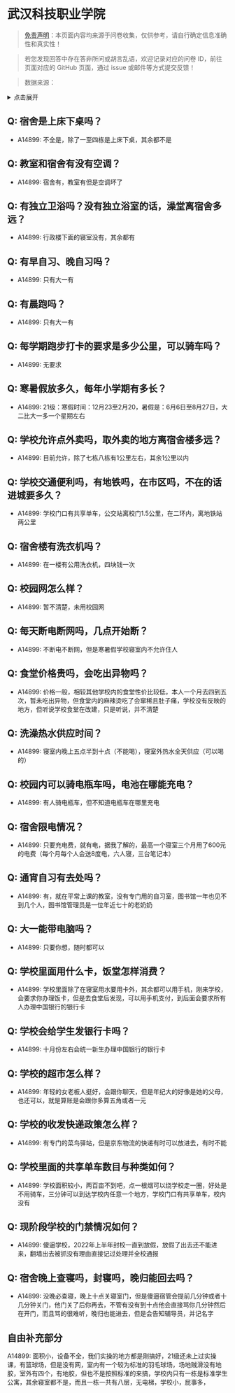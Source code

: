 # 武汉科技职业学院

> [免责声明](https://colleges.chat/#_3)：本页面内容均来源于问卷收集，仅供参考，请自行确定信息准确性和真实性！

> 若您发现回答中存在答非所问或胡言乱语，欢迎记录对应的问卷 ID，前往页面对应的 GitHub 页面，通过 issue 或邮件等方式提交反馈！

> 数据来源：

<details><summary>点击展开</summary>
<ul>
<li>A14899: 匿名 (2022 年 07 月)</li>
</ul>
</details>

## Q: 宿舍是上床下桌吗？

- A14899: 不全是，除了一至四栋是上床下桌，其余都不是

## Q: 教室和宿舍有没有空调？

- A14899: 宿舍有，教室有但是空调坏了

## Q: 有独立卫浴吗？没有独立浴室的话，澡堂离宿舍多远？

- A14899: 行政楼下面的寝室没有，其余都有

## Q: 有早自习、晚自习吗？

- A14899: 只有大一有

## Q: 有晨跑吗？

- A14899: 只有大一有

## Q: 每学期跑步打卡的要求是多少公里，可以骑车吗？

- A14899: 无要求

## Q: 寒暑假放多久，每年小学期有多长？

- A14899: 21级：寒假时间：12月23至2月20，暑假是：6月6日至8月27日，大二比大一多一个星期左右

## Q: 学校允许点外卖吗，取外卖的地方离宿舍楼多远？

- A14899: 目前允许，除了七栋八栋有1公里左右，其余1公里以内

## Q: 学校交通便利吗，有地铁吗，在市区吗，不在的话进城要多久？

- A14899: 学校门口有共享单车，公交站离校门1.5公里，在二环内，离地铁站两公里

## Q: 宿舍楼有洗衣机吗？

- A14899: 在一楼有公用洗衣机，四块钱一次

## Q: 校园网怎么样？

- A14899: 暂不清楚，未用校园网

## Q: 每天断电断网吗，几点开始断？

- A14899: 不断电不断网，但是寒暑假学校寝室内不允许住人

## Q: 食堂价格贵吗，会吃出异物吗？

- A14899: 价格一般，相较其他学校内的食堂性价比较低，本人一个月去四到五次，暂未吃出异物，但食堂内的麻辣烫吃了会窜稀且肚子痛，学校没有反映的地方，但听说学校食堂在改建，只是听说，并不清楚

## Q: 洗澡热水供应时间？

- A14899: 寝室内晚上五点半到十点（不能喝），寝室外热水全天供应（可以喝的）

## Q: 校园内可以骑电瓶车吗，电池在哪能充电？

- A14899: 有人骑电瓶车，但不知道电瓶车在哪里充电

## Q: 宿舍限电情况？

- A14899: 只要充电费，就有电，据我了解的，最高一个寝室三个月用了600元的电费（每个月每个人会送8度电，六人寝，三台笔记本）

## Q: 通宵自习有去处吗？

- A14899: 有，就在平常上课的教室，没有专门用的自习室，图书馆一年也见不到几个人，图书馆管理员是一位年近七十的老奶奶

## Q: 大一能带电脑吗？

- A14899: 只要你想，随时都可以

## Q: 学校里面用什么卡，饭堂怎样消费？

- A14899: 学校里面除了在寝室用水要用卡外，其余都可以用手机，刚来学校，会要求你办理饭卡，但是去食堂后发现，可以用手机支付，到后面会要求所有人办理中国银行的银行卡

## Q: 学校会给学生发银行卡吗？

- A14899: 十月份左右会统一新生办理中国银行的银行卡

## Q: 学校的超市怎么样？

- A14899: 年轻的女老板人挺好，会跟你聊天，但是年纪大的好像是她的父母，也还可以，就是算账是会跟你多算五角或者一元

## Q: 学校的收发快递政策怎么样？

- A14899: 有专门的菜鸟驿站，但是京东物流的快递有时可以放进去，有时不能

## Q: 学校里面的共享单车数目与种类如何？

- A14899: 学校面积较小，两百亩不到吧，点一根烟可以绕学校走一圈，好处是不用骑车，三分钟可以到达学校内任意一个地方，学校门口有共享单车，校内没有

## Q: 现阶段学校的门禁情况如何？

- A14899: 傻逼学校，2022年上半年封校一直到放假，放假了出去还不能进来，翻墙出去被抓没有理由直接记过处理并全校通报

## Q: 宿舍晚上查寝吗，封寝吗，晚归能回去吗？

- A14899: 没晚必查寝，晚上十点关寝室门，但是傻逼宿管会提前几分钟或者十几分钟关门，他门关了后你再去，不管有没有到十点他会直接骂你几分钟然后在开门，而且骂的很难听，晚归也能进去，但是会告知辅导员，并记名字

## 自由补充部分

A14899: 面积小，设备不全，我们实操的地方都是刚搞好，21级还未上过实操课，有篮球场，但是没有网，室内有一个较为标准的羽毛球场，场地贼滑没有地胶，室外有四个，有地胶，但也不是按照标准的来搞，学校内只有一栋是标准学生公寓，其余寝室都不是，而且一栋一共有八层，无电梯，学校小，屁事多，